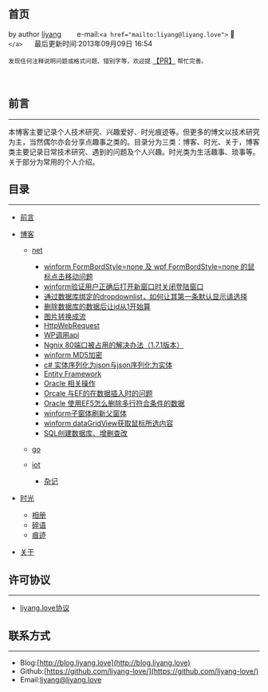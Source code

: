 ## 首页

by author [liyang](https://blog.liyang.love) &nbsp;&nbsp;&nbsp;&nbsp;&nbsp;&nbsp; e-mail:`<a href="mailto:liyang@liyang.love">` 📧`</a>`&nbsp;&nbsp;&nbsp;&nbsp;&nbsp;&nbsp;最后更新时间:2013年09月09日 16:54

`发现任何注释说明问题或格式问题、错别字等，欢迎提` [【PR】](https://github.com/liyang-love/liyang.love.github.io/issues) `帮忙完善。`

<br />

## 前言

---


本博客主要记录个人技术研究、兴趣爱好、时光痕迹等。但更多的博文以技术研究为主，当然偶尔亦会分享点趣事之类的。目录分为三类：博客、时光、关于，博客类主要记录日常技术研究、遇到的问题及个人兴趣。时光类为生活趣事、琐事等。关于部分为常用的个人介绍。



## 目录

---

- [前言](README.md#前言)
- [博客](#)

  - [net](net.md#net)

    - [winform FormBordStyle=none  及 wpf  FormBordStyle=none  的鼠标点击移动问题](doc/blog/net/winform的鼠标点击移动问题.md#winform的鼠标点击移动问题)
    - [winform验证用户正确后打开新窗口时关闭登陆窗口](doc/blog/net/winform验证用户正确后打开新窗口时关闭登陆窗口.md)
    - [通过数据库绑定的dropdownlist，如何让其第一条默认显示请选择](doc/blog/net/通过数据库绑定的dropdownlist如何让其第一条默认显示请选择.md)
    - [删除数据库的数据后让id从1开始算](doc/blog/net/删除数据库的数据后让id从1开始算.md)
    - [图片转换成流](doc/blog/net/图片转换成流.md)
    - [HttpWebRequest](doc/blog/net/HttpWebRequest.md)
    - [WP调用api](doc/blog/net/WP调用api.md)
    - [Ngnix 80端口被占用的解决办法（1.7.1版本）](doc/blog/net/Ngnix80端口被占用的解决办法.md)
    - [winform MD5加密](doc/blog/net/winform-MD5加密.md)
    - [c# 实体序列化为json与json序列化为实体](doc/blog/net/c实体序列化为json与json序列化为实体.md)
    - [Entity Framework](doc/blog/net/EntityFramework.md)
    - [Oracle 相关操作](doc/blog/net/Oracle相关操作.md)
    - [Orcale 与EF的在数据插入时的问题](doc/blog/net/Orcale与EF的在数据插入时的问题.md)
    - [Oracle 使用EF5怎么删除多行符合条件的数据](doc/blog/net/Oracle使用EF5怎么删除多行符合条件的数据.md)
    - [winform子窗体刷新父窗体](doc/blog/net/winform子窗体刷新父窗体.md)
    - [winform dataGridView获取鼠标所选内容](doc/blog/net/winform-dataGridView获取鼠标所选内容.md)
    - [SQL创建数据库、增删查改](doc/blog/net/SQL创建数据库增删查改.md)
  - [go](go.md#go)
  - [iot](iot.md#iot)

    - [杂记](zaji.md#杂记)
- [时光](#)

  - [相册](photo.md#相册)
  - [碎语](suiyu.md#碎语)
  - [痕迹](hengji.md#痕迹)
- [关于](/doc/about/about.md#关于我)

## 许可协议

---

- [liyang.love协议](http://www.liyang.love/license)

## 联系方式

---

* Blog:[http://blog.liyang.love](http://blog.liyang.love)
* Github:[https://github.com/liyang-love/](https://github.com/liyang-love/)
* Email:[liyang@liyang.love](mailto:github#liyang.love)
